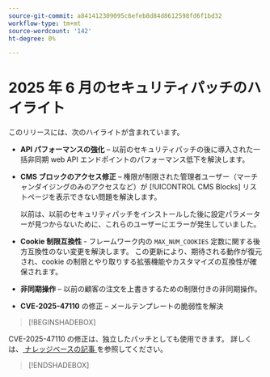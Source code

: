 ```yaml
---
source-git-commit: a841412309095c6efeb8d84d8612598fd6f1bd32
workflow-type: tm+mt
source-wordcount: '142'
ht-degree: 0%

---
```

# 2025 年 6 月のセキュリティパッチのハイライト

このリリースには、次のハイライトが含まれています。

- **API パフォーマンスの強化** – 以前のセキュリティパッチの後に導入された一括非同期 web API エンドポイントのパフォーマンス低下を解決します。<!-- AC-14078 -->

- **CMS ブロックのアクセス修正** – 権限が制限された管理者ユーザー（マーチャンダイジングのみのアクセスなど）が [!UICONTROL CMS Blocks] リストページを表示できない問題を解決します。

  以前は、以前のセキュリティパッチをインストールした後に設定パラメーターが見つからないために、これらのユーザーにエラーが発生していました。<!-- AC-14087 -->

- **Cookie 制限互換性** - フレームワーク内の `MAX_NUM_COOKIES` 定数に関する後方互換性のない変更を解決します。 この更新により、期待される動作が復元され、cookie の制限とやり取りする拡張機能やカスタマイズの互換性が確保されます。<!-- AC-14475 -->

- **非同期操作** – 以前の顧客の注文を上書きするための制限付きの非同期操作。<!-- AC-13917 -->

- **CVE-2025-47110** の修正 – メールテンプレートの脆弱性を解決 <!-- AC-14695 -->

>[!BEGINSHADEBOX]

CVE-2025-47110 の修正は、独立したパッチとしても使用できます。 詳しくは、[ ナレッジベースの記事 ](https://experienceleague.adobe.com/en/docs/commerce-knowledge-base/kb/troubleshooting/known-issues-patches-attached/security-update-available-for-adobe-commerce-apsb25-50) を参照してください。

>[!ENDSHADEBOX]